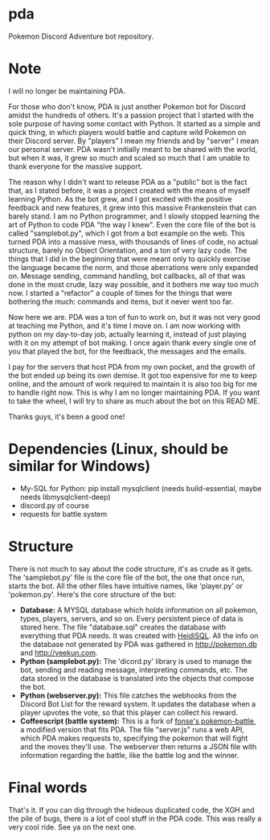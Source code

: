 # pda
Pokemon Discord Adventure bot repository.

# Note 
I will no longer be maintaining PDA.

For those who don't know, PDA is just another Pokemon bot for Discord amidst the hundreds of others. It's a passion project that I started with the sole purpose of having some contact with Python. It started as a simple and quick thing, in which players would battle and capture wild Pokemon on their Discord server. By "players" I mean my friends and by "server" I mean our personal server. PDA wasn't initially meant to be shared with the world, but when it was, it grew so much and scaled so much that I am unable to thank everyone for the massive support. 

The reason why I didn't want to release PDA as a "public" bot is the fact that, as I stated before, it was a project created with the means of myself learning Python. As the bot grew, and I got excited with the positive feedback and new features, it grew into this massive Frankenstein that can barely stand. I am no Python programmer, and I slowly stopped learning the art of Python to code PDA "the way I knew". Even the core file of the bot is called "samplebot.py", which I got from a bot example on the web. This turned PDA into a massive mess, with thousands of lines of code, no actual structure, barely no Object Orientation, and a ton of very lazy code. The things that I did in the beginning that were meant only to quickly exercise the language became the norm, and those aberrations were only expanded on. Message sending, command handling, bot callbacks, all of that was done in the most crude, lazy way possible, and it bothers me way too much now. I started a "refactor" a couple of times for the things that were bothering the much: commands and items, but it never went too far. 

Now here we are. PDA was a ton of fun to work on, but it was not very good at teaching me Python, and it's time I move on. I am now working with python on my day-to-day job, actually learning it, instead of just playing with it on my attempt of bot making. I once again thank every single one of you that played the bot, for the feedback, the messages and the emails.

I pay for the servers that host PDA from my own pocket, and the growth of the bot ended up being its own demise. It got too expensive for me to keep online, and the amount of work required to maintain it is also too big for me to handle right now. This is why I am no longer maintaining PDA. If you want to take the wheel, I will try to share as much about the bot on this READ ME. 

Thanks guys, it's been a good one!

# Dependencies (Linux, should be similar for Windows)
+ My-SQL for Python: pip install mysqlclient (needs build-essential, maybe needs libmysqlclient-deep)
+ discord.py of course
+ requests for battle system

# Structure
There is not much to say about the code structure, it's as crude as it gets. The 'samplebot.py' file is the core file of the bot, the one that once run, starts the bot. All the other files have intuitive names, like 'player.py' or 'pokemon.py'. Here's the core structure of the bot:

+ **Database:** A MYSQL database which holds information on all pokemon, types, players, servers, and so on. Every persistent piece of data is stored here. The file "database.sql" creates the database with everything that PDA needs. It was created with [HeidiSQL](https://www.heidisql.com/). All the info on the database not generated by PDA was gathered in http://pokemon.db and http://veekun.com.
+ **Python (samplebot.py):** The 'dicord.py' library is used to manage the bot, sending and reading message, interpreting commands, etc. The data stored in the database is translated into the objects that compose the bot.
+ **Python (webserver.py):** This file catches the webhooks from the Discord Bot List for the reward system. It updates the database when a player upvotes the vote, so that this player can collect his reward.
+ **Coffeescript (battle system):** This is a fork of [fonse's pokemon-battle](https://github.com/mp-pinheiro/pokemon-battle), a modified version that fits PDA. The file "server.js" runs a web API, which PDA makes requests to, specifying the pokemon that will fight and the moves they'll use. The webserver then returns a JSON file with information regarding the battle, like the battle log and the winner.

# Final words
That's it. If you can dig through the hideous duplicated code, the XGH and the pile of bugs, there is a lot of cool stuff in the PDA code. This was really a very cool ride. See ya on the next one.
